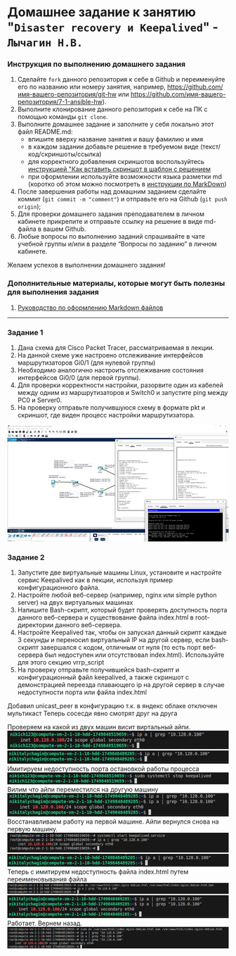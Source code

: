 # Домашнее задание к занятию "`Disaster recovery и Keepalived`" - `Лычагин Н.В.`


### Инструкция по выполнению домашнего задания

   1. Сделайте `fork` данного репозитория к себе в Github и переименуйте его по названию или номеру занятия, например, https://github.com/имя-вашего-репозитория/git-hw или  https://github.com/имя-вашего-репозитория/7-1-ansible-hw).
   2. Выполните клонирование данного репозитория к себе на ПК с помощью команды `git clone`.
   3. Выполните домашнее задание и заполните у себя локально этот файл README.md:
      - впишите вверху название занятия и вашу фамилию и имя
      - в каждом задании добавьте решение в требуемом виде (текст/код/скриншоты/ссылка)
      - для корректного добавления скриншотов воспользуйтесь [инструкцией "Как вставить скриншот в шаблон с решением](https://github.com/netology-code/sys-pattern-homework/blob/main/screen-instruction.md)
      - при оформлении используйте возможности языка разметки md (коротко об этом можно посмотреть в [инструкции  по MarkDown](https://github.com/netology-code/sys-pattern-homework/blob/main/md-instruction.md))
   4. После завершения работы над домашним заданием сделайте коммит (`git commit -m "comment"`) и отправьте его на Github (`git push origin`);
   5. Для проверки домашнего задания преподавателем в личном кабинете прикрепите и отправьте ссылку на решение в виде md-файла в вашем Github.
   6. Любые вопросы по выполнению заданий спрашивайте в чате учебной группы и/или в разделе “Вопросы по заданию” в личном кабинете.
   
Желаем успехов в выполнении домашнего задания!
   
### Дополнительные материалы, которые могут быть полезны для выполнения задания

1. [Руководство по оформлению Markdown файлов](https://gist.github.com/Jekins/2bf2d0638163f1294637#Code)

---

### Задание 1

1) Дана схема для Cisco Packet Tracer, рассматриваемая в лекции.
2) На данной схеме уже настроено отслеживание интерфейсов маршрутизаторов Gi0/1 (для нулевой группы)
3) Необходимо аналогично настроить отслеживание состояния интерфейсов Gi0/0 (для первой группы).
4) Для проверки корректности настройки, разорвите один из кабелей между одним из маршрутизаторов и Switch0 и запустите ping между PC0 и Server0.
5) На проверку отправьте получившуюся схему в формате pkt и скриншот, где виден процесс настройки маршрутизатора.

![Настройка конфигурации узлов и проверка](https://github.com/Nikich828/10_1_hw/blob/main/1.jpg)


### Задание 2


1) Запустите две виртуальные машины Linux, установите и настройте сервис Keepalived как в лекции, используя пример конфигурационного файла.
2) Настройте любой веб-сервер (например, nginx или simple python server) на двух виртуальных машинах
3) Напишите Bash-скрипт, который будет проверять доступность порта данного веб-сервера и существование файла index.html в root-директории данного веб-сервера.
4) Настройте Keepalived так, чтобы он запускал данный скрипт каждые 3 секунды и переносил виртуальный IP на другой сервер, если bash-скрипт завершался с кодом, отличным от нуля (то есть порт веб-сервера был недоступен или отсутствовал index.html). Используйте для этого секцию vrrp_script
5) На проверку отправьте получившейся bash-скрипт и конфигурационный файл keepalived, а также скриншот с демонстрацией переезда плавающего ip на другой сервер в случае недоступности порта или файла index.html

Добавил unicast_peer в конфигурацию т.к. в яндекс облаке отключен мультикаст
Теперь сосесди явно смотрят друг на друга

Проверяем на какой из двух машин висит виртальный айпи.
![alt text](https://github.com/Nikich828/10_1_hw/blob/main/2.jpg)
![alt text](https://github.com/Nikich828/10_1_hw/blob/main/3.jpg)
Имитируем недоступность порта остановкой работы процесса
![alt text](https://github.com/Nikich828/10_1_hw/blob/main/4.jpg)
Вилим что айпи переместился на другую машину
![alt text](https://github.com/Nikich828/10_1_hw/blob/main/5.jpg)
Восстанавливаем работу на первой машине. Айпи вернулся снова на первую машину.
![alt text](https://github.com/Nikich828/10_1_hw/blob/main/6.jpg)
![alt text](https://github.com/Nikich828/10_1_hw/blob/main/7.jpg)
Теперь с имитируем недоступность файла index.html путем переименовывания файла
![alt text](https://github.com/Nikich828/10_1_hw/blob/main/8.png)
![alt text](https://github.com/Nikich828/10_1_hw/blob/main/9.jpg)
Работает. Вернем назад.
![alt text](https://github.com/Nikich828/10_1_hw/blob/main/10.jpg)